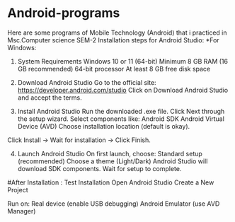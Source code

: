 # Android-programs
Here are some programs of Mobile Technology (Android) that i practiced in Msc.Computer science SEM-2
Installation steps for Android Studio:
*For Windows:
1. System Requirements
Windows 10 or 11 (64-bit)
Minimum 8 GB RAM (16 GB recommended)
64-bit processor
At least 8 GB free disk space

2. Download Android Studio
Go to the official site: https://developer.android.com/studio
Click on Download Android Studio and accept the terms.

3. Install Android Studio
Run the downloaded .exe file.
Click Next through the setup wizard.
Select components like:
Android SDK
Android Virtual Device (AVD)
Choose installation location (default is okay).

Click Install → Wait for installation → Click Finish.

4. Launch Android Studio
On first launch, choose:
Standard setup (recommended)
Choose a theme (Light/Dark)
Android Studio will download SDK components. Wait for setup to complete.

#After Installation :
Test Installation
Open Android Studio
Create a New Project

Run on:
Real device (enable USB debugging)
Android Emulator (use AVD Manager)
